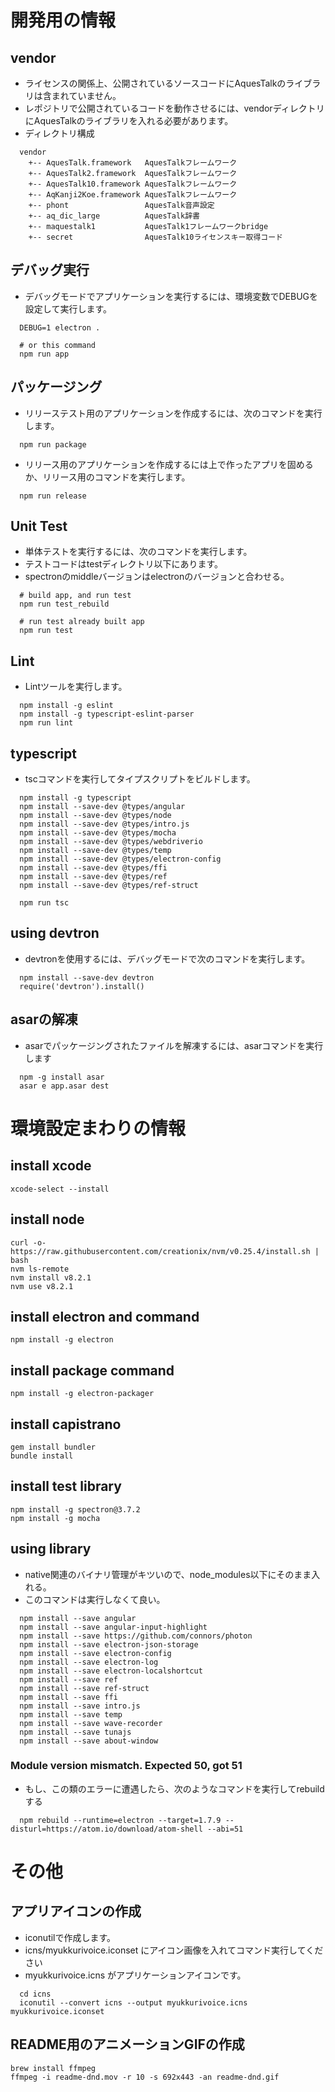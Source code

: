 # 開発用の情報
## vendor
* ライセンスの関係上、公開されているソースコードにAquesTalkのライブラリは含まれていません。
* レポジトリで公開されているコードを動作させるには、vendorディレクトリにAquesTalkのライブラリを入れる必要があります。
* ディレクトリ構成

```
  vendor
    +-- AquesTalk.framework   AquesTalkフレームワーク
    +-- AquesTalk2.framework  AquesTalkフレームワーク
    +-- AquesTalk10.framework AquesTalkフレームワーク
    +-- AqKanji2Koe.framework AquesTalkフレームワーク
    +-- phont                 AquesTalk音声設定
    +-- aq_dic_large          AquesTalk辞書
    +-- maquestalk1           AquesTalk1フレームワークbridge
    +-- secret                AquesTalk10ライセンスキー取得コード
```

## デバッグ実行
* デバッグモードでアプリケーションを実行するには、環境変数でDEBUGを設定して実行します。

```
  DEBUG=1 electron .

  # or this command
  npm run app
```

## パッケージング
* リリーステスト用のアプリケーションを作成するには、次のコマンドを実行します。

```
  npm run package
```

* リリース用のアプリケーションを作成するには上で作ったアプリを固めるか、リリース用のコマンドを実行します。

```
  npm run release
```

## Unit Test
* 単体テストを実行するには、次のコマンドを実行します。
* テストコードはtestディレクトリ以下にあります。
* spectronのmiddleバージョンはelectronのバージョンと合わせる。

```
  # build app, and run test
  npm run test_rebuild
  
  # run test already built app
  npm run test
```

## Lint
* Lintツールを実行します。

```
  npm install -g eslint
  npm install -g typescript-eslint-parser
  npm run lint
```

## typescript
* tscコマンドを実行してタイプスクリプトをビルドします。

```
  npm install -g typescript
  npm install --save-dev @types/angular
  npm install --save-dev @types/node
  npm install --save-dev @types/intro.js
  npm install --save-dev @types/mocha
  npm install --save-dev @types/webdriverio
  npm install --save-dev @types/temp
  npm install --save-dev @types/electron-config
  npm install --save-dev @types/ffi
  npm install --save-dev @types/ref
  npm install --save-dev @types/ref-struct

  npm run tsc
```

## using devtron
* devtronを使用するには、デバッグモードで次のコマンドを実行します。

```
  npm install --save-dev devtron
  require('devtron').install()
```

## asarの解凍
* asarでパッケージングされたファイルを解凍するには、asarコマンドを実行します

```
  npm -g install asar
  asar e app.asar dest
```

# 環境設定まわりの情報
## install xcode
    xcode-select --install

## install node
    curl -o- https://raw.githubusercontent.com/creationix/nvm/v0.25.4/install.sh | bash
    nvm ls-remote
    nvm install v8.2.1
    nvm use v8.2.1

## install electron and command
    npm install -g electron

## install package command
    npm install -g electron-packager

## install capistrano
    gem install bundler
    bundle install

## install test library
    npm install -g spectron@3.7.2
    npm install -g mocha

## using library
* native関連のバイナリ管理がキツいので、node_modules以下にそのまま入れる。
* このコマンドは実行しなくて良い。

```
  npm install --save angular
  npm install --save angular-input-highlight
  npm install --save https://github.com/connors/photon
  npm install --save electron-json-storage
  npm install --save electron-config
  npm install --save electron-log
  npm install --save electron-localshortcut
  npm install --save ref
  npm install --save ref-struct
  npm install --save ffi
  npm install --save intro.js
  npm install --save temp
  npm install --save wave-recorder
  npm install --save tunajs
  npm install --save about-window
```

### Module version mismatch. Expected 50, got 51
* もし、この類のエラーに遭遇したら、次のようなコマンドを実行してrebuildする

```
  npm rebuild --runtime=electron --target=1.7.9 --disturl=https://atom.io/download/atom-shell --abi=51
```

# その他
## アプリアイコンの作成
* iconutilで作成します。
* icns/myukkurivoice.iconset にアイコン画像を入れてコマンド実行してください
* myukkurivoice.icns がアプリケーションアイコンです。

```
  cd icns
  iconutil --convert icns --output myukkurivoice.icns myukkurivoice.iconset
```

## README用のアニメーションGIFの作成
    brew install ffmpeg
    ffmpeg -i readme-dnd.mov -r 10 -s 692x443 -an readme-dnd.gif


